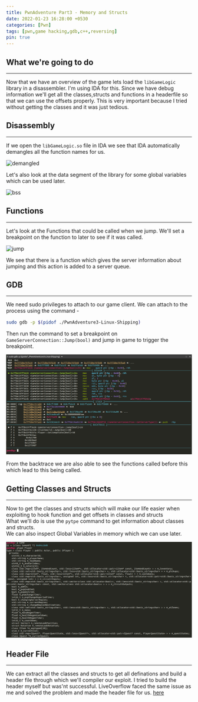 ```yaml
---
title: PwnAdventure Part3 - Memory and Structs
date: 2022-01-23 16:28:00 +0530
categories: [Pwn]
tags: [pwn,game hacking,gdb,c++,reversing]
pin: true
---
```


## What we're going to do
---
Now that we have an overview of the game lets load the `libGameLogic` library in a disassembler. I'm using IDA for this. Since we have debug information we'll get all the classes,structs and functions in a headerfile so that we can use the offsets properly. This is very important because I tried without getting the classes and it was just tedious.

## Disassembly
---
If we open the `libGameLogic.so` file in IDA we see that IDA automatically demangles all the function names for us.

![demangled]()

Let's also look at the data segment of the library for some global variables which can be used later.

![bss]()

## Functions
---
Let's look at the Functions that could be called when we jump. We'll set a breakpoint on the function to later to see if it was called.

![jump]()

We see that there is a function which gives the server information about jumping and this action is added to a server queue.

## GDB
---
We need sudo privileges to attach to our game client. We can attach to the process using the command - 

```bash
sudo gdb -p $(pidof ./PwnAdventure3-Linux-Shipping)
```

Then run the command to set a breakpoint on `GameServerConnection::Jump(bool)` and jump in game to trigger the breakpoint.

![bp](/assets/postimg/pwnadv3/break_jump.png)

From the backtrace we are also able to see the functions called before this which lead to this being called.

## Getting Classes and Structs
---
Now to get the classes and structs which will make our life easier when exploiting to hook function and get offsets in classes and structs  
What we'll do is use the `pytpe` command to get information about classes and structs.  
We can also inspect Global Variables in memory which we can use later.

![ptype](/assets/postimg/pwnadv3/ptype.png)

## Header File
---
We can extract all the classes and structs to get all definations and build a header file through which we'll compiler our exploit. I tried to build the header myself but was'nt successful. LiveOverflow faced the same issue as me and solved the problem and made the header file for us. [here](https://raw.githubusercontent.com/LiveOverflow/PwnAdventure3/master/tools/linux/libGameLogic.h)